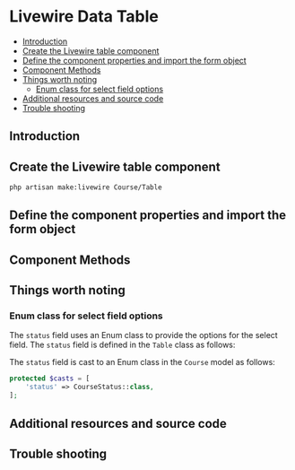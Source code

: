 # Livewire Data Table
<!-- TOC -->

- [Introduction](#introduction)
- [Create the Livewire table component](#create-the-livewire-table-component)
- [Define the component properties and import the form object](#define-the-component-properties-and-import-the-form-object)
- [Component Methods](#component-methods)
- [Things worth noting](#things-worth-noting)
    - [Enum class for select field options](#enum-class-for-select-field-options)
- [Additional resources and source code](#additional-resources-and-source-code)
- [Trouble shooting](#trouble-shooting)

<!-- /TOC -->
<a id="markdown-introduction" name="introduction"></a>

## Introduction

<a id="markdown-create-the-livewire-table-component" name="create-the-livewire-table-component"></a>

## Create the Livewire table component

```bash
php artisan make:livewire Course/Table
```

<a id="markdown-define-the-component-properties-and-import-the-form-object" name="define-the-component-properties-and-import-the-form-object"></a>

## Define the component properties and import the form object
<a id="markdown-component-methods" name="component-methods"></a>

## Component Methods
<a id="markdown-things-worth-noting" name="things-worth-noting"></a>

## Things worth noting


<a id="markdown-enum-class-for-select-field-options" name="enum-class-for-select-field-options"></a>

### Enum class for select field options

The `status` field uses an Enum class to provide the options for the select field. The `status`
field is defined in the `Table` class as follows:

The `status` field is cast to an Enum class in the `Course` model as follows:

```php
protected $casts = [
    'status' => CourseStatus::class,
];
```


<a id="markdown-additional-resources-and-source-code" name="additional-resources-and-source-code"></a>

## Additional resources and source code

<a id="markdown-trouble-shooting" name="trouble-shooting"></a>

## Trouble shooting
